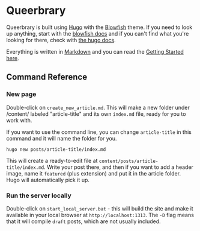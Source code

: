 # Queerbrary

Queerbrary is built using [Hugo](https://gohugo.io/) with the [Blowfish](https://nunocoracao.github.io/blowfish/) theme. If you need to look up anything, start with the [blowfish docs](https://nunocoracao.github.io/blowfish/docs/) and if you can't find what you're looking for there, check with [the hugo docs](https://gohugo.io/documentation/).

Everything is written in [Markdown](https://www.markdownguide.org/cheat-sheet/) and you can read the [Getting Started here](https://www.markdownguide.org/getting-started/).

## Command Reference

### New page

Double-click on `create_new_article.md`. This will make a new folder under /content/ labeled "article-title" and its own `index.md` file, ready for you to work with.

If you want to use the command line, you can change `article-title` in this command and it will name the folder for you.

```shell
hugo new posts/article-title/index.md
```

This will create a ready-to-edit file at `content/posts/article-title/index.md`. Write your post there, and then if you want to add a header image, name it `featured` (plus extension) and put it in the article folder. Hugo will automatically pick it up.

### Run the server locally

Double-click on `start_local_server.bat` - this will build the site and make it available in your local browser at `http://localhost:1313`. The `-D` flag means that it will compile `draft` posts, which are not usually included.
